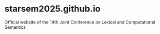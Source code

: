# starsem2025.github.io
Official website of the 14th Joint Conference on Lexical and Computational Semantics
